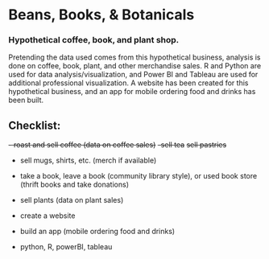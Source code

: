# Beans, Books, & Botanicals
### Hypothetical coffee, book, and plant shop. 
Pretending the data used comes from this hypothetical business, analysis is done on coffee, book, plant, and other merchandise sales. R and Python are used for data analysis/visualization, and Power BI and Tableau are used for additional professional visualization. A website has been created for this hypothetical business, and an app for mobile ordering food and drinks has been built.

## Checklist:
~~- roast and sell coffee (data on coffee sales)~~
~~-sell tea~~
~~sell pastries~~
- sell mugs, shirts, etc.  (merch if available)
- take a book, leave a book (community library style), or used book store (thrift books and take donations)
- sell plants (data on plant sales)

- create a website
- build an app (mobile ordering food and drinks)

- python, R, powerBI, tableau
